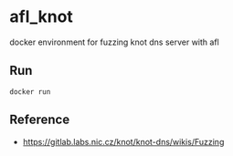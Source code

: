 # afl_knot
docker environment for fuzzing knot dns server with afl

## Run
```
docker run 
```

## Reference
- https://gitlab.labs.nic.cz/knot/knot-dns/wikis/Fuzzing